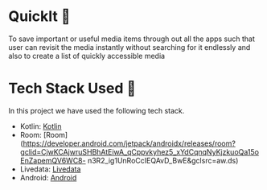 # QuickIt 📱
To save important or useful media items through out all the apps such that user can revisit the media instantly without searching for it endlessly and also to create a list of quickly accessible media

# Tech Stack Used 📲
In this project we have used the following tech stack.
- Kotlin: [Kotlin](https://kotlinlang.org/)
- Room: [Room](https://developer.android.com/jetpack/androidx/releases/room?gclid=CjwKCAjwruSHBhAtEiwA_qCppvkyhez5_xYdCqnqNyKjzkuoQa15oEnZapemQV6WC8-  n3R2_ig1UnRoCcIEQAvD_BwE&gclsrc=aw.ds)
- Livedata: [Livedata](https://developer.android.com/topic/libraries/architecture/livedata)
- Android: [Android](https://developer.android.com/docs)

